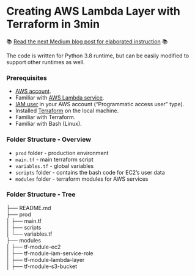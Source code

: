 # Creating AWS Lambda Layer with Terraform in 3min
:books: [Read the next Medium blog post for elaborated instruction](https://medium.com/@ipetel/creating-aws-lambda-layer-with-terraform-in-3min-ae49a80d38c) :books:

The code is written for Python 3.8 runtime, but can be easily modified to support other runtimes as well. 

### Prerequisites
- [AWS account](https://aws.amazon.com/).
- Familiar with [AWS Lambda service](https://aws.amazon.com/lambda/).
- [IAM user](https://docs.aws.amazon.com/IAM/latest/UserGuide/id_users_create.html) in your AWS account (“Programmatic access user” type).
- Installed [Terraform](https://www.terraform.io/downloads.html) on the local machine.
- Familiar with Terraform.
- Familiar with Bash (Linux).

### Folder Structure - Overview
- `prod` folder - production environment
- `main.tf` - main terraform script
- `variables.tf` - global variables
- `scripts` folder - contains the bash code for EC2’s user data
- `modules` folder - terraform modules for AWS services

### Folder Structure - Tree
├── README.md</br>
├── prod</br>
│    ├── main.tf</br>
│    ├── scripts</br>
│    └── variables.tf</br>
├── modules</br>
│    ├── tf-module-ec2</br>
│    ├── tf-module-iam-service-role</br>
│    ├── tf-module-lambda-layer</br>
│    ├── tf-module-s3-bucket</br>
